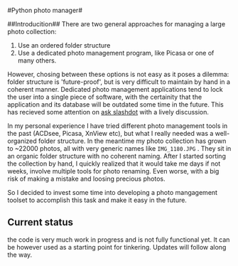 

#Python photo manager#

##Introducition##
There are two general approaches for managing a large photo collection: 
1.  Use an ordered folder structure
2.  Use a dedicated photo management program, like Picasa or one of many others.

However, chosing between these options is not easy as it poses a dilemma:  folder structure is 'future-proof', but is very difficult to maintain by hand in a coherent manner. Dedicated photo management applications tend to lock the user into a single piece of software, with the certainity that the application and its database will be outdated some time in the future. 
This has recieved some attention on [ask slashdot](http://ask.slashdot.org/story/14/12/14/2033201/ask-slashdot-best-software-for-image-organization) with a lively discussion.

In my personal experience I have tried  different photo management tools in the past (ACDsee, Picasa, XnView etc), but what I really needed was a well-organized folder structure. In the meantime my photo collection has grown to ~22000 photos, all with very generic names like `IMG_1180.JPG` . They sit in an organic folder structure with no coherent naming. After I started sorting the collection by hand, I quickly realized that it would take me days if not weeks, involve multiple tools for photo renaming. Even worse, with a big risk of making a mistake and loosing precious photos.

So I decided to invest some time into developing a photo mangagement toolset to accomplish this task and make it easy in the future.

## Current status ##

the code is very much work in progress and is not fully functional yet. It can be however used as a starting point for tinkering. Updates will follow along the way.

